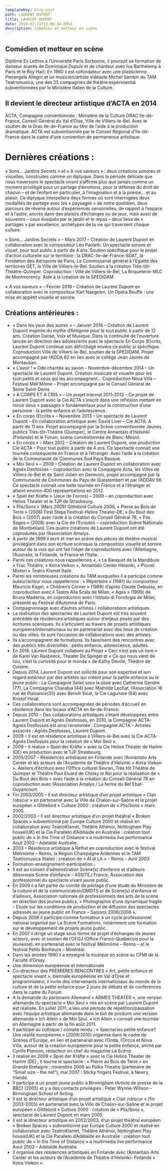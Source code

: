 ```yaml
---
templateKey: blog-post
path: LAURENT DUPONT
title: LAURENT DUPONT
date: 2018-02-11T13:06:34.895Z
description: Comédien et metteur en scène
---
```

## Comédien et metteur en scène

Diplômé Es Lettres à l’Université Paris Sorbonne, il poursuit sa formation de danseur auprès de Dominique Dupuis et de chanteur avec Iva Barthélemy à Paris et le Roy Hart. En 1980 il est cofondateur avec une plasticienne Pierangela Allegro et un musicien/artiste vidéaste Michel Sambin du TAM Teatromusica, une des 25 compagnies de théâtre expérimental subventionnées par le Ministère Italien de la Culture.

## Il devient le directeur artistique d’ACTA en 2014

ACTA, Compagnie conventionnée : Ministère de la Culture DRAC Ile-de-France, Conseil Général du Val d’Oise, Ville de Villiers-le-Bel. Avec le soutien de la Drac Ile-de-France au titre de l’aide à la production dramatique. ACTA est subventionnée par le Conseil Régional d’Ile-de-France dans le cadre d’une convention de permanence artistique.

# Dernières créations :

« Sons… Jardins Secrets » et « A vos saveurs » : deux créations  sonores et visuelles, construites comme un diptyque. Dans la période délicate que nous traversons le spectacle vivant s’affirme plus que jamais comme un moment privilégié pour un partage d’émotions, pour la défense du droit de chacun – et de l’enfant en particulier, à l’imagination et à la poésie… et au plaisir. Ce diptyque interpellera deux formes où sont interrogées deux modalités de partage avec les « paysages » de notre quotidien, deux parcours de rêverie autour d’expériences sensorielles, de rapport à l’espace et à l’autre, ancrés dans des plaisirs d’échanges ou de jeux, mais aussi de souvenirs – ceux évoqués par le jardin et le repas – deux lieux de « partages » par excellence, archétypes de la vie qui traversent chaque culture.

« Sons… Jardins Secrets » – Mars 2017 – Création de Laurent Dupont en collaboration avec le compositeur Léo Paoletti. Un spectacle sonore et visuel, pour tout public à partir de 4 ans. Soutien spécifique pour le projet d’action culturelle sur le territoire : la DRAC-Ile-de-France-SDAT, la Fondation des Aéroports de Paris, Le Commissariat général à l’Egalité des territoires GET, la Ville de Villiers-le-Bel. Soutien à la création Très-tôt-Théâtre-Quimper. Coproduction : Ville de Villiers-le-Bel, La Briqueterie-MLC de Montmorency. Aide à la création de la SPEDIDAM.

« A vos saveurs » – Février 2019 – Création de Laurent Dupont en collaboration avec le compositeur Karl Naegelen. Un Opéra Bouffe : une mise en appétit visuelle et sonore.

## Créations antérieures :

* « Dans les yeux des autres » – Janvier 2016 – Création de Laurent Dupont inspirée du mythe d’Antigone pour le tout public à partir de 12 ans. Création Danse, Voix et Musique. Dans la continuité de l’ouverture lancée en direction des adolescents avec le spectacle  En Corps (E)crits, Laurent Dupont continue son défrichage envers ce public si spécifique. Coproduction Ville de Villiers-le-Bel, soutien de la SPEDIDAM. Projet accompagné par l’ADDA 82 en lien avec le collège Jean Jaurès de Montauban.
* « L’avoir ! »  Ode chantée au savon – Novembre-décembre 2014 – Un spectacle de Laurent Dupont. Création musicale et visuelle pour les tout-petits et ceux qui les accompagnent… Coproduction Nova Villa – Festival Méli’Môme – Projet accompagné par le Conseil Général de Seine Saint-Denis
* « A CORPS ET A CRIS » – Un projet triennal 2011-2013 – Ce projet de Laurent Dupont avec la Cie ACTA s’inscrit dans une réflexion mettant en miroir deux « passages » fondamentaux pour la construction d’une personne : la petite enfance et l’adolescence.
* « En corps (E)crits » – Novembre 2013 – Un spectacle de Laurent Dupont – En collaboration artistique avec David Liver – Cie ACTA. A partir de 11 ans. Projet accompagné par la Scène conventionnée Jeunes publics Très-tôt-Théâtre (Quimper), le Centre Annantalo d’Helsinki (Finlande) et le Forum, scène conventionnée de Blanc-Mesnil.
* « En corps » – Mars 2012 – Création de Laurent Dupont,  une production Cie ACTA – Pour tout public à partir de 4 ans. Ce spectacle connait une tournée conséquente en France et à l’étranger. Avec l’aide à la création de la Communauté de Communes Sud Pays Basque.
* « Moi Seul » – 2009 – Création de Laurent Dupont en collaboration avec Agnès Desfosses – coproduction avec la Compagnie Acta, les Villes de Villiers-le-Bel et de Saint Julien en Genevois, projet accompagné par la Communauté de Communes du Pays de Questembert et par l’ADDAV 56. Ce spectacle connaît une belle tournée en France et à l’étranger et atteint environ 400 représentations en 2012.
* « Spiel der Kräfte » (Jeux de Forces)  – 2009 – en coproduction avec Helios Theater et le TJP de Strasbourg.
* « Plis/Sons » (Mars 2005) Glittebird Culture 2000, « Pierre au Bois de Terre » (2006) First Steps Festival-Helios Theater-DE,  « Du Bout des Bois » (2007) avec l’aide à la création du Conseil Général 78, « Pas Sages » (2008) avec la Cie de l’Ecoutoir – coproduction Scène Nationale de Montbéliard. Ces quatre créations de Laurent Dupont ont été coproduites par l’Association Amalys.
* A partir de 1989 il écrit et met en scène des pièces de théâtre musical privilégiant dans son écriture scénique la composition visuelle et sonore autour de la voix qui ont fait l’objet de coproductions avec l’Allemagne, l’Australie, la Finlande, la France et l’Italie.
* Parmi ces créations nous rappellerons «, « Le Banquet de la Mandibule » Frac Théâtre, « Koïra Veikon »,     Annantalo Center Helsinki, « Piccoli Misteri » Teatro Kismet Italie.
* Parmi les nombreuses créations du TAM auxquelles il a participé comme auteur/acteur nous rappellerons :  « Répertoire » (1981) du compositeur Mauricio Kagel, « Children’s Corner » (1989) d’après Claude Debussy, en coproduction avec il Teatro Alla Scala de Milan, « Ages » (1999) de Bruno Maderna, en coproduction avec l’Istituto di Fonologia de Milan, présenté au Festival d’Automne de Paris.
* Compagnonnage avec d’autres artistes / collaborations artistiques
* La réalisation des spectacles de Laurent Dupont est très souvent précédée de résidences artistiques autour d’enjeux posés par des écritures scéniques. Ils s’articulent au travers de projets artistiques européens/internationaux ou en partenariat avec des lieux de création ou des villes. Ils sont l’occasion de collaborations avec des artistes.
* Ils s’accompagnent de formations. Ils favorisent des rencontres avec des publics très diversifiés : petite enfance, adolescence, adultes.
* En 2016, Laurent Dupont collabore au Projet « Ceci n’est pas un livre » de Karel Van Rasbeeck, Theater De Spiegel et « Ce qui nous vient de loin, c’est la curiosité pour le monde » de Kathy Deville, Théâtre de Cuisine.
* Depuis 2014, Laurent Dupont est sollicité pour son expertise et son regard extérieur par des artistes qui créent pour la petite enfance ou le jeune public : La Compagnie Soleil sous la pluie avec Catherine Gendre (77), La Compagnie Charabia (44) avec Mathilde Lechat, l’Association 16 rue de Plaisance(35) avec Benoît Sicat, la Cie Lagunare (64) avec Kristof Hiriat.
* Ces collaborations sont accompagnées de périodes d’accueil en résidence dans les locaux d’ACTA en Ile-de-France.
* Depuis 2010 – Des collaborations artistiques s’étant développées entre Laurent Dupont et Agnès Desfosses, en 2010,  la Compagnie ACTA-Agnès Desfosses est ainsi renommée : Compagnie ACTA – Artistes associés : Agnès Desfosses, Laurent Dupont.
* 2009 – Il est en résidence artistique à Villiers-le-Bel avec la Cie ACTA-Agnès Desfosses pour la création de « Moi Seul ».
* 2009 – Il réalise « Spiel der Kräfte » avec la Cie Helios Theater de Hamm (DE) en production avec le TJP Strasbourg.
* 2005/2007 – Résidences artistiques en Finlande avec l’Annantalo Arts Center et les acteurs de l’Académie de Théâtre d’Helsinki « Koira Viekon ». Ateliers d’écriture avec l’Office culturel Sevran, Très tôt Théâtre de Quimper et Théâtre Paul Eluard de Choisy le Roi pour la réalisation de « Du Bout des Bois » avec l’aide à la création du Conseil Général 78 en coproduction avec l’Association Amalys / La ferme du Bel Ebat- Guyancourt.
* Fin 2003/2005 – Il est directeur artistique d’un projet artistique « Clair /obscur » en partenariat avec la Ville de Chalon-sur-Saône et le projet européen « Glittebird » Culture 2000 : création de « Plis/Sons » mars 2005.
* 2002/2003 – Il est directeur artistique d’un projet théâtral « Broken Spaces » subventionné par Europe Culture 2000 et réalisé en collaboration avec TeatroKismet, Théâtre Athénor, Nottingham Play house(UK) et la Cie Parallelo d’Adélaïde en Australie : création tout public de « In the Time of Distance » a multimedia live performance Aout 2003 – Adelaïde Australie.
* 2003 – Résidence artistique à Rethel en coproduction avec le festival Mélimôme – Reims, la Région Champagne Ardennes et le TAM Teatromusica (Italie) : création de « Al di LA » – Reims – Avril 2003
* Formation-enseignement-participation :
* Il est au conseil d’administration Scène(s) d’enfance et d’ailleurs désormais Scène d’enfance – ASSITEJ France, Association des professionnel du spectacle vivant jeune public.
* En 2009 il a fait partie du comité de pilotage d’une étude du  Ministère de la culture et de la communication/DMDTS et de  Scène(s) d’enfance et d’ailleurs, Association nationale de professionnels des arts de la scène en direction des jeunes publics, « Photographie d’une dynamique fragile – Etude sur les conditions de production et de diffusion des spectacles adressés au jeune public en France – Saisons 2006/2008 ».
* Depuis 2008 il participe comme formateur à un cycle professionnel national organisé par La Scène Formations, notamment une formation sur le développement de projets jeune public.
* En 2007 il dirige un stage sous forme de projet d’échanges de jeunes acteurs, avec le soutien de l’OFQJ (Office Franco-Québecois pour la jeunesse), en partenariat avec le festival Mélimôme – Reims – et le festival Petits Bonheurs – Montréal.
* Dans les années 1990 il a enseigné la musique en scène au CFMI de la Faculté d’Orsay.
* Une dimension européenne et internationale
* Co-directeur des PREMIERES RENCONTRES « Art, petite enfance et spectacle vivant », biennale européenne en Val d’Oise et programmateur, il invite des intervenants internationaux du monde de la culture et de la petite enfance pour 2 jours de débats et de conférences dans le cadre du Forum.
* A la demande du partenaire Allemand « ARMES THEATER », une version allemande du spectacle « Moi Seul » mis  en scène par Laurent Dupont est réalisée. En juillet 2011, a  lieu une  période de répétition/passation avec l’équipe artistique allemande dans le but de produire une version allemande « Ich Allein » de Moi Seul.  « Ich Allein » connait une tournée en Allemagne à partir de la fin août 2011.
* Il participe au colloque / compte rendu : « Spectacles petite enfance? Une réalité européenne » (2009/2010) organisé dans le cadre de Scènes d’Europe, en lien et partenariat avec l’Onda, l’Orcca et Nova Villa, autour de la création européenne pour la petite enfance, animé par Cyrille Planson, rédacteur en chef du magazine La Scène.
* Il réalise en 2009  « Spiel der Kräfte » avec la Cie Helios Theater de Hamm (DE) ; Il tourne le spectacle : « Pierre au Bois de Terre » en Grande Bretagne : novembre 2006 au Polka Theatre (partenaire de “Small size – the net”), mai 2007 : Sticky fingers Festival, à Newry, Irlande.
* Il participe  à un projet  jeune public à  Birmingham (Article de presse de la BBC) (2005) et y a des contacts privilégiés : Peter Wynne-Willson – Birmingham School of Acting.
* Il est le directeur artistique d’un projet artistique « Clair /obscur » (fin 2003-2005) en partenariat avec la Ville de Chalon-sur-Saône et le projet européen « Glittebird » Culture 2000 : création de « Plis/Sons », spectacle de Laurent Dupont en mars 2005.
* Il est le directeur artistique en 2002/2003, d’un projet théâtral européen « Broken Spaces » subventionné par Europe Culture 2000 et réalisé en collaboration avec TeatroKismet, Théâtre Athénor, Nottingham Play house(UK) et la Cie Parallelo d’Adélaïde en Australie : création tout public de « In the Time of Distance » a multimedia live performance Aout 2003 – Adelaïde Australie.
* Il organise des résidences artistiques en Finlande avec l’Annantalo Arts Center et les acteurs de l’Académie de Théâtre d’Helsinki- Finlande « Koira Viekon ».
